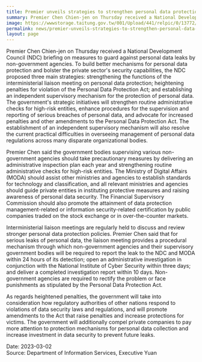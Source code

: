 ```yaml
---
title: Premier unveils strategies to strengthen personal data protections
summary: Premier Chen Chien-jen on Thursday received a National Development Council (NDC) briefing on measures to guard against personal data leaks by non-government agencies. 
image: https://wwwstorage.taitung.gov.tw/001/Upload/441/relpic/0/13772/eb5f75bd-86dc-419e-b0e3-cae9b0255b52.jpg
permalink: news/premier-unveils-strategies-to-strengthen-personal-data-protections/
layout: page
---
```

Premier Chen Chien-jen on Thursday received a National Development Council (NDC) briefing on measures to guard against personal data leaks by non-government agencies. To build better mechanisms for personal data protection and bolster the private sector's security capabilities, the NDC proposed three main strategies: strengthening the functions of the interministerial liaison meeting on personal data protection; heightening penalties for violation of the Personal Data Protection Act; and establishing an independent supervisory mechanism for the protection of personal data. The government's strategic initiatives will strengthen routine administrative checks for high-risk entities, enhance procedures for the supervision and reporting of serious breaches of personal data, and advocate for increased penalties and other amendments to the Personal Data Protection Act. The establishment of an independent supervisory mechanism will also resolve the current practical difficulties in overseeing management of personal data regulations across many disparate organizational bodies.

Premier Chen said the government bodies supervising various non-government agencies should take precautionary measures by delivering an administrative inspection plan each year and strengthening routine administrative checks for high-risk entities. The Ministry of Digital Affairs (MODA) should assist other ministries and agencies to establish standards for technology and classification, and all relevant ministries and agencies should guide private entities in instituting protective measures and raising awareness of personal data security. The Financial Supervisory Commission should also promote the attainment of data protection management-related or information security-related certification by public companies traded on the stock exchange or in over-the-counter markets.

Interministerial liaison meetings are regularly held to discuss and review stronger personal data protection policies. Premier Chen said that for serious leaks of personal data, the liaison meeting provides a procedural mechanism through which non-government agencies and their supervisory government bodies will be required to report the leak to the NDC and MODA within 24 hours of its detection; open an administrative investigation in conjunction with the National Institute of Cyber Security within three days; and deliver a completed investigation report within 10 days. Non-government agencies are required to rectify the problem or face punishments as stipulated by the Personal Data Protection Act.

As regards heightened penalties, the government will take into consideration how regulatory authorities of other nations respond to violations of data security laws and regulations, and will promote amendments to the Act that raise penalties and increase protections for victims. The government will additionally compel private companies to pay more attention to protection mechanisms for personal data collection and increase investment in data security to prevent future leaks.

Date: 2023-03-02
<br/>
Source: Department of Information Services, Executive Yuan
